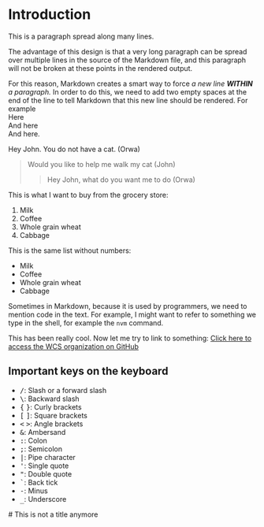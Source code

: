 
# Introduction

This
is
a
paragraph
spread
along
many
lines.

The advantage of this design is that a very long paragraph can be spread over multiple lines
in the source of the Markdown file, and this paragraph will not be broken at these points in
the rendered output.

For this reason, Markdown creates a smart way to force *a new line **WITHIN** a paragraph.* In order
to do this, we need to add two empty spaces at the end of the line to tell Markdown that this
new line should be rendered. For example  
Here  
And here  
And here.

Hey John. You do not have a cat. (Orwa)
> Would you like to help me walk my cat (John)
> > Hey John, what do you want me to do (Orwa)

This is what I want to buy from the grocery store:  
1. Milk
1. Coffee
1. Whole grain wheat
1. Cabbage

This is the same list without numbers:
- Milk
- Coffee
- Whole grain wheat
- Cabbage

Sometimes in Markdown, because it is used by programmers, we need to mention code in the text.
For example, I might want to refer to something we type in the shell, for example the `nvm` command.

This has been really cool. Now let me try to link to something: [Click here to access the WCS organization on GitHub](https://github.com/WildCodeSchool)

## Important keys on the keyboard

- <kbd>/</kbd>: Slash or a forward slash
- <kbd>&bsol;</kbd>: Backward slash
- <kbd>{</kbd> <kbd>}</kbd>: Curly brackets
- <kbd>[</kbd> <kbd>]</kbd>: Square brackets
- <kbd>&lt;</kbd> <kbd>&gt;</kbd>: Angle brackets
- <kbd>&</kbd>: Ambersand
- <kbd>:</kbd>: Colon
- <kbd>;</kbd>: Semicolon
- <kbd>|</kbd>: Pipe character
- <kbd>'</kbd>: Single quote
- <kbd>"</kbd>: Double quote
- <kbd>`</kbd>: Back tick
- <kbd>-</kbd>: Minus
- <kbd>_</kbd>: Underscore

\# This is not a title anymore
